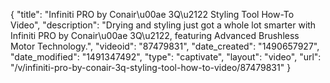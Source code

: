 {
    "title": "Infiniti PRO by Conair\u00ae 3Q\u2122 Styling Tool How-To Video",
    "description": "Drying and styling just got a whole lot smarter with Infiniti PRO by Conair\u00ae 3Q\u2122, featuring Advanced Brushless Motor Technology.",
    "videoid": "87479831",
    "date_created": "1490657927",
    "date_modified": "1491347492",
    "type": "captivate",
    "layout": "video",
    "url": "\/v\/infiniti-pro-by-conair-3q-styling-tool-how-to-video\/87479831"
}